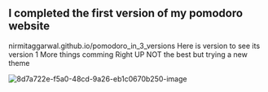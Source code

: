 ## I completed the first version of my pomodoro website
nirmitaggarwal.github.io/pomodoro_in_3_versions
Here is version to see
its version 1
More things comming Right UP
NOT the best but trying a new theme


![8d7a722e-f5a0-48cd-9a26-eb1c0670b250-image](https://github.com/user-attachments/assets/4fd39ec0-d0e9-43a9-8e04-332e85d7e210)
